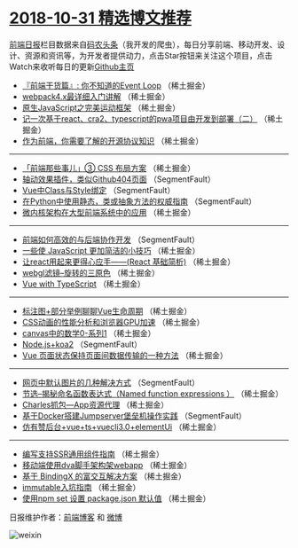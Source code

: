 # [2018-10-31 精选博文推荐](http://hao.caibaojian.com/date/2018/10/31)

[前端日报](http://caibaojian.com/c/news)栏目数据来自[码农头条](http://hao.caibaojian.com/)（我开发的爬虫），每日分享前端、移动开发、设计、资源和资讯等，为开发者提供动力，点击Star按钮来关注这个项目，点击Watch来收听每日的更新[Github主页](https://github.com/kujian/frontendDaily)
* [『前端干货篇』: 你不知道的Event Loop](http://hao.caibaojian.com/90624.html) （稀土掘金）
* [webpack4.x最详细入门讲解](http://hao.caibaojian.com/90623.html) （稀土掘金）
* [原生JavaScript之完美运动框架](http://hao.caibaojian.com/90622.html) （稀土掘金）
* [记一次基于react、cra2、typescript的pwa项目由开发到部署（二）](http://hao.caibaojian.com/90620.html) （稀土掘金）
* [作为前端，你需要了解的开源协议知识](http://hao.caibaojian.com/90621.html) （稀土掘金）

***
* [「前端那些事儿」③ CSS 布局方案](http://hao.caibaojian.com/90614.html) （稀土掘金）
* [轴动效果插件，类似Github404页面](http://hao.caibaojian.com/90604.html) （SegmentFault）
* [Vue中Class与Style绑定](http://hao.caibaojian.com/90609.html) （SegmentFault）
* [在Python中使用静态，类或抽象方法的权威指南](http://hao.caibaojian.com/90610.html) （SegmentFault）
* [微内核架构在大型前端系统中的应用](http://hao.caibaojian.com/90658.html) （稀土掘金）

***
* [前端如何高效的与后端协作开发](http://hao.caibaojian.com/90601.html) （SegmentFault）
* [一些使 JavaScript 更加简洁的小技巧](http://hao.caibaojian.com/90613.html) （稀土掘金）
* [让react用起来更得心应手——(React 基础简析)](http://hao.caibaojian.com/90617.html) （稀土掘金）
* [webgl滤镜&#8211;旋转的三原色](http://hao.caibaojian.com/90645.html) （稀土掘金）
* [Vue with TypeScript](http://hao.caibaojian.com/90656.html) （稀土掘金）

***
* [标注图+部分举例聊聊Vue生命周期](http://hao.caibaojian.com/90646.html) （稀土掘金）
* [CSS动画的性能分析和浏览器GPU加速](http://hao.caibaojian.com/90657.html) （稀土掘金）
* [canvas中的数学0-系列1](http://hao.caibaojian.com/90647.html) （稀土掘金）
* [Node.js+koa2](http://hao.caibaojian.com/90611.html) （SegmentFault）
* [Vue 页面状态保持页面间数据传输的一种方法](http://hao.caibaojian.com/90648.html) （稀土掘金）

***
* [网页中默认图片的几种解决方式](http://hao.caibaojian.com/90602.html) （SegmentFault）
* [节选&#8211;揭秘命名函数表达式（Named function expressions ）](http://hao.caibaojian.com/90649.html) （稀土掘金）
* [Charles抓包—App资源代理](http://hao.caibaojian.com/90625.html) （稀土掘金）
* [基于Docker搭建Jumpserver堡垒机操作实践](http://hao.caibaojian.com/90603.html) （SegmentFault）
* [仿有赞后台+vue+ts+vuecli3.0+elementUi](http://hao.caibaojian.com/90650.html) （稀土掘金）

***
* [编写支持SSR通用组件指南](http://hao.caibaojian.com/90615.html) （稀土掘金）
* [移动端使用dva脚手架构架webapp](http://hao.caibaojian.com/90626.html) （稀土掘金）
* [基于 BindingX 的富交互解决方案](http://hao.caibaojian.com/90651.html) （稀土掘金）
* [immutable入坑指南](http://hao.caibaojian.com/90616.html) （稀土掘金）
* [使用npm set 设置 package.json 默认值](http://hao.caibaojian.com/90641.html) （稀土掘金）

日报维护作者：[前端博客](http://caibaojian.com/) 和 [微博](http://caibaojian.com/go/weibo)

![weixin](https://user-images.githubusercontent.com/3055447/38468989-651132ac-3b80-11e8-8e6b-15122322a9d7.png)